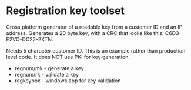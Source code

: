# Registration key toolset

Cross platform generator of a readable key from a customer ID and an IP address. Generates a 20 byte key, with a CRC that looks like this: C6D3-E2VO-DC22-2XTN.

Needs 5 character customer ID. This is an example rather than production level code. It does NOT use PKI for key generation.

* regnum/mk - generate a key
* regnum/rk - validate a key
* regkeybox - windows app for key validation
